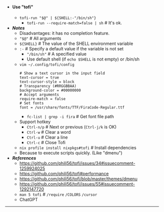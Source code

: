 - #### Use "tofi"
    - `tofi-run "$@" | ${SHELL:-"/bin/sh"}`
        - `tofi-run --require-match=false | sh` # It's ok.
- ***Notes***
    - Disadvantages: it has no completion feature.
    - `"$@"` # All arguments
    - `${SHELL}` # The value of the SHELL environment variable
    - `:-` # Specify a default value if the variable is not set
        - `"/bin/sh"` # A specified value
        - Use default shell (if `echo $SHELL` is not empty) or /bin/sh
    - `vim ~/.config/tofi/config`
      ```
      # Show a text cursor in the input field
      text-cursor = true
      text-cursor-style = block
      # Transparency (#RRGGBBAA)
      background-color = #00000000
      # Accept arguments
      require-match = false
      # Set fonts
      font = /usr/share/fonts/TTF/FiraCode-Regular.ttf
      ```
        - `fc-list | grep -i fira` # Get font file path
    - Support hotkey
        - `Ctrl-n/p` # Next or previous (`Ctrl-j/k` is OK)
        - `Ctrl-w` # Clear a word
        - `Ctrl-u` # Clear a line
        - `Ctrl-c` # Close Tofi
    - `nix profile install nixpkgs#tofi` # Install dependencies
    - Because to execute scripts quickly. (Like "dmenu")
- ***References***
    - https://github.com/philj56/tofi/issues/34#issuecomment-1259924025
    - https://github.com/philj56/tofi#performance
    - https://github.com/philj56/tofi/blob/master/themes/dmenu
    - https://github.com/philj56/tofi/issues/55#issuecomment-1292147720
    - `man 5 tofi` # `/require` `/COLORS` `/cursor`
    - ChatGPT
- ---
